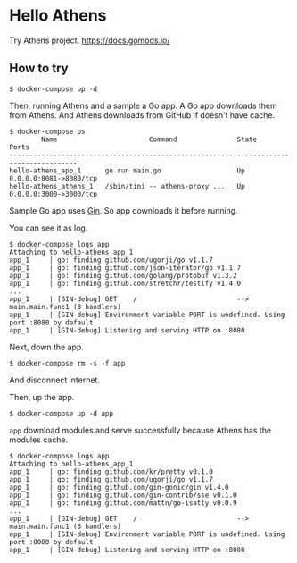 Hello Athens
===

Try Athens project.
https://docs.gomods.io/

How to try
---

```
$ docker-compose up -d
```

Then, running Athens and a sample a Go app.
A Go app downloads them from Athens. And Athens downloads from GitHub if doesn't have cache.

```
$ docker-compose ps
        Name                       Command               State           Ports         
---------------------------------------------------------------------------------------
hello-athens_app_1      go run main.go                   Up      0.0.0.0:8081->8080/tcp
hello-athens_athens_1   /sbin/tini -- athens-proxy ...   Up      0.0.0.0:3000->3000/tcp
```

Sample Go app uses [Gin](https://github.com/gin-gonic/gin).
So app downloads it before running.

You can see it as log.

```
$ docker-compose logs app
Attaching to hello-athens_app_1
app_1     | go: finding github.com/ugorji/go v1.1.7
app_1     | go: finding github.com/json-iterator/go v1.1.7
app_1     | go: finding github.com/golang/protobuf v1.3.2
app_1     | go: finding github.com/stretchr/testify v1.4.0
...
app_1     | [GIN-debug] GET    /                         --> main.main.func1 (3 handlers)
app_1     | [GIN-debug] Environment variable PORT is undefined. Using port :8080 by default
app_1     | [GIN-debug] Listening and serving HTTP on :8080
```

Next, down the app.

```
$ docker-compose rm -s -f app
```

And disconnect internet.

Then, up the app.

```
$ docker-compose up -d app
```

`app` download modules and serve successfully because Athens has the modules cache.

```
$ docker-compose logs app
Attaching to hello-athens_app_1
app_1     | go: finding github.com/kr/pretty v0.1.0
app_1     | go: finding github.com/ugorji/go v1.1.7
app_1     | go: finding github.com/gin-gonic/gin v1.4.0
app_1     | go: finding github.com/gin-contrib/sse v0.1.0
app_1     | go: finding github.com/mattn/go-isatty v0.0.9
...
app_1     | [GIN-debug] GET    /                         --> main.main.func1 (3 handlers)
app_1     | [GIN-debug] Environment variable PORT is undefined. Using port :8080 by default
app_1     | [GIN-debug] Listening and serving HTTP on :8080
```